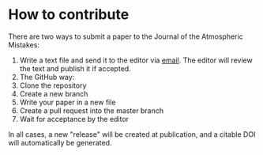 # How to contribute

There are two ways to submit a paper to the Journal of the Atmospheric Mistakes:
1. Write a text file and send it to the editor via [email](mailto:code@martinjucker.com). The editor will review the text and publish it if accepted.
2. The GitHub way:
  1. Clone the repository
  2. Create a new branch
  3. Write your paper in a new file
  4. Create a pull request into the master branch
  5. Wait for acceptance by the editor

In all cases, a new "release" will be created at publication, and a citable DOI will automatically be generated. 
